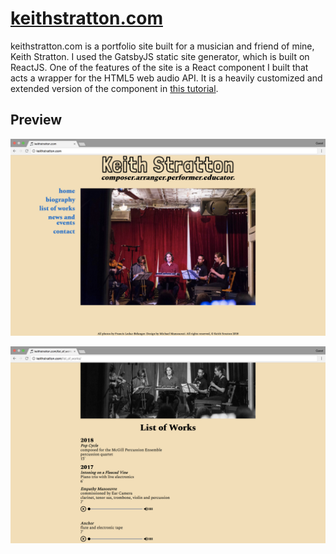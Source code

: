 # [keithstratton.com](http://www.keithstratton.com)
keithstratton.com is a portfolio site built for a musician and friend of mine, Keith Stratton. I used the GatsbyJS static site generator, which is built on ReactJS. One of the features of the site is a React component I built that acts a wrapper for the HTML5 web audio API. It is a heavily customized and extended version of the component in [this tutorial](http://nael.io/2017-03-11-building-a-react-audio-player/).

## Preview

![Homepage](./docs/KS1Home.png)

![List of works](./docs/KS2LoW.png)
